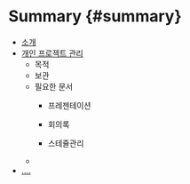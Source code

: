 # Summary {#summary}

* [소개](README.md)
* [개인 프로젝트 관리](project.md) 
  * 목적
  * 보관
  * 필요한 문서
    * 프레젠테이션

    * 회의록

    * 스테쥴관리
  * 
* [....](test.md)




